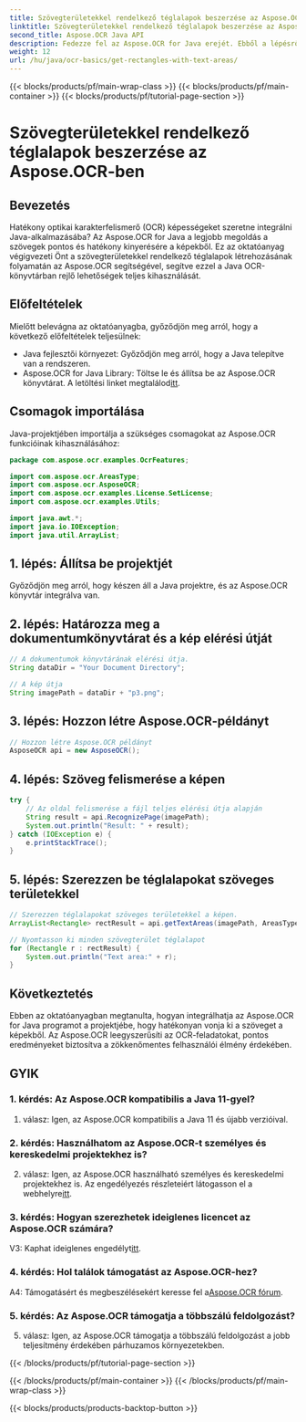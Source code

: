 ```yaml
---
title: Szövegterületekkel rendelkező téglalapok beszerzése az Aspose.OCR-ben
linktitle: Szövegterületekkel rendelkező téglalapok beszerzése az Aspose.OCR-ben
second_title: Aspose.OCR Java API
description: Fedezze fel az Aspose.OCR for Java erejét. Ebből a lépésről lépésre szóló útmutatóból megtudhatja, hogyan lehet zökkenőmentesen kivonni szöveget a képekből. Töltse le most a hatékony szövegfelismeréshez.
weight: 12
url: /hu/java/ocr-basics/get-rectangles-with-text-areas/
---
```


{{< blocks/products/pf/main-wrap-class >}}
{{< blocks/products/pf/main-container >}}
{{< blocks/products/pf/tutorial-page-section >}}

# Szövegterületekkel rendelkező téglalapok beszerzése az Aspose.OCR-ben

## Bevezetés

Hatékony optikai karakterfelismerő (OCR) képességeket szeretne integrálni Java-alkalmazásába? Az Aspose.OCR for Java a legjobb megoldás a szövegek pontos és hatékony kinyerésére a képekből. Ez az oktatóanyag végigvezeti Önt a szövegterületekkel rendelkező téglalapok létrehozásának folyamatán az Aspose.OCR segítségével, segítve ezzel a Java OCR-könyvtárban rejlő lehetőségek teljes kihasználását.

## Előfeltételek

Mielőtt belevágna az oktatóanyagba, győződjön meg arról, hogy a következő előfeltételek teljesülnek:

- Java fejlesztői környezet: Győződjön meg arról, hogy a Java telepítve van a rendszeren.
-  Aspose.OCR for Java Library: Töltse le és állítsa be az Aspose.OCR könyvtárat. A letöltési linket megtalálod[itt](https://releases.aspose.com/ocr/java/).

## Csomagok importálása

Java-projektjében importálja a szükséges csomagokat az Aspose.OCR funkcióinak kihasználásához:

```java
package com.aspose.ocr.examples.OcrFeatures;

import com.aspose.ocr.AreasType;
import com.aspose.ocr.AsposeOCR;
import com.aspose.ocr.examples.License.SetLicense;
import com.aspose.ocr.examples.Utils;

import java.awt.*;
import java.io.IOException;
import java.util.ArrayList;
```

## 1. lépés: Állítsa be projektjét

Győződjön meg arról, hogy készen áll a Java projektre, és az Aspose.OCR könyvtár integrálva van.

## 2. lépés: Határozza meg a dokumentumkönyvtárat és a kép elérési útját

```java
// A dokumentumok könyvtárának elérési útja.
String dataDir = "Your Document Directory";

// A kép útja
String imagePath = dataDir + "p3.png";
```

## 3. lépés: Hozzon létre Aspose.OCR-példányt

```java
// Hozzon létre Aspose.OCR példányt
AsposeOCR api = new AsposeOCR();
```

## 4. lépés: Szöveg felismerése a képen

```java
try {
    // Az oldal felismerése a fájl teljes elérési útja alapján
    String result = api.RecognizePage(imagePath);
    System.out.println("Result: " + result);
} catch (IOException e) {
    e.printStackTrace();
}
```

## 5. lépés: Szerezzen be téglalapokat szöveges területekkel

```java
// Szerezzen téglalapokat szöveges területekkel a képen.
ArrayList<Rectangle> rectResult = api.getTextAreas(imagePath, AreasType.PARAGRAPHS, true);

// Nyomtasson ki minden szövegterület téglalapot
for (Rectangle r : rectResult) {
    System.out.println("Text area:" + r);
}
```

## Következtetés

Ebben az oktatóanyagban megtanulta, hogyan integrálhatja az Aspose.OCR for Java programot a projektjébe, hogy hatékonyan vonja ki a szöveget a képekből. Az Aspose.OCR leegyszerűsíti az OCR-feladatokat, pontos eredményeket biztosítva a zökkenőmentes felhasználói élmény érdekében.

## GYIK

### 1. kérdés: Az Aspose.OCR kompatibilis a Java 11-gyel?

1. válasz: Igen, az Aspose.OCR kompatibilis a Java 11 és újabb verzióival.

### 2. kérdés: Használhatom az Aspose.OCR-t személyes és kereskedelmi projektekhez is?

 2. válasz: Igen, az Aspose.OCR használható személyes és kereskedelmi projektekhez is. Az engedélyezés részleteiért látogasson el a webhelyre[itt](https://purchase.aspose.com/buy).

### 3. kérdés: Hogyan szerezhetek ideiglenes licencet az Aspose.OCR számára?

 V3: Kaphat ideiglenes engedélyt[itt](https://purchase.aspose.com/temporary-license/).

### 4. kérdés: Hol találok támogatást az Aspose.OCR-hez?

 A4: Támogatásért és megbeszélésekért keresse fel a[Aspose.OCR fórum](https://forum.aspose.com/c/ocr/16).

### 5. kérdés: Az Aspose.OCR támogatja a többszálú feldolgozást?

5. válasz: Igen, az Aspose.OCR támogatja a többszálú feldolgozást a jobb teljesítmény érdekében párhuzamos környezetekben.

{{< /blocks/products/pf/tutorial-page-section >}}

{{< /blocks/products/pf/main-container >}}
{{< /blocks/products/pf/main-wrap-class >}}

{{< blocks/products/products-backtop-button >}}
